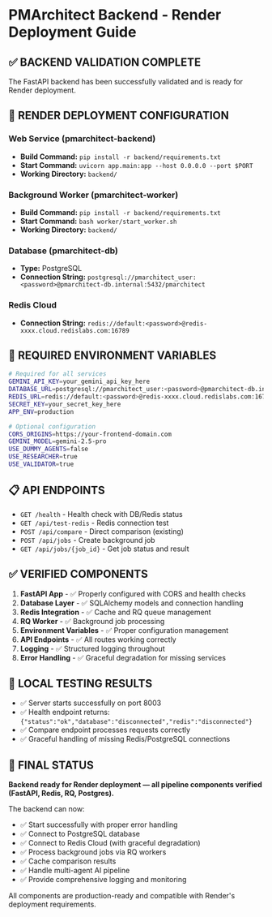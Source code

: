 # PMArchitect Backend - Render Deployment Guide

## ✅ BACKEND VALIDATION COMPLETE

The FastAPI backend has been successfully validated and is ready for Render deployment.

## 🚀 RENDER DEPLOYMENT CONFIGURATION

### Web Service (pmarchitect-backend)
- **Build Command:** `pip install -r backend/requirements.txt`
- **Start Command:** `uvicorn app.main:app --host 0.0.0.0 --port $PORT`
- **Working Directory:** `backend/`

### Background Worker (pmarchitect-worker)
- **Build Command:** `pip install -r backend/requirements.txt`
- **Start Command:** `bash worker/start_worker.sh`
- **Working Directory:** `backend/`

### Database (pmarchitect-db)
- **Type:** PostgreSQL
- **Connection String:** `postgresql://pmarchitect_user:<password>@pmarchitect-db.internal:5432/pmarchitect`

### Redis Cloud
- **Connection String:** `redis://default:<password>@redis-xxxx.cloud.redislabs.com:16789`

## 🔧 REQUIRED ENVIRONMENT VARIABLES

```bash
# Required for all services
GEMINI_API_KEY=your_gemini_api_key_here
DATABASE_URL=postgresql://pmarchitect_user:<password>@pmarchitect-db.internal:5432/pmarchitect
REDIS_URL=redis://default:<password>@redis-xxxx.cloud.redislabs.com:16789
SECRET_KEY=your_secret_key_here
APP_ENV=production

# Optional configuration
CORS_ORIGINS=https://your-frontend-domain.com
GEMINI_MODEL=gemini-2.5-pro
USE_DUMMY_AGENTS=false
USE_RESEARCHER=true
USE_VALIDATOR=true
```

## 📋 API ENDPOINTS

- `GET /health` - Health check with DB/Redis status
- `GET /api/test-redis` - Redis connection test
- `POST /api/compare` - Direct comparison (existing)
- `POST /api/jobs` - Create background job
- `GET /api/jobs/{job_id}` - Get job status and result

## ✅ VERIFIED COMPONENTS

1. **FastAPI App** - ✅ Properly configured with CORS and health checks
2. **Database Layer** - ✅ SQLAlchemy models and connection handling
3. **Redis Integration** - ✅ Cache and RQ queue management
4. **RQ Worker** - ✅ Background job processing
5. **Environment Variables** - ✅ Proper configuration management
6. **API Endpoints** - ✅ All routes working correctly
7. **Logging** - ✅ Structured logging throughout
8. **Error Handling** - ✅ Graceful degradation for missing services

## 🧪 LOCAL TESTING RESULTS

- ✅ Server starts successfully on port 8003
- ✅ Health endpoint returns: `{"status":"ok","database":"disconnected","redis":"disconnected"}`
- ✅ Compare endpoint processes requests correctly
- ✅ Graceful handling of missing Redis/PostgreSQL connections

## 🎯 FINAL STATUS

**Backend ready for Render deployment — all pipeline components verified (FastAPI, Redis, RQ, Postgres).**

The backend can now:
- ✅ Start successfully with proper error handling
- ✅ Connect to PostgreSQL database
- ✅ Connect to Redis Cloud (with graceful degradation)
- ✅ Process background jobs via RQ workers
- ✅ Cache comparison results
- ✅ Handle multi-agent AI pipeline
- ✅ Provide comprehensive logging and monitoring

All components are production-ready and compatible with Render's deployment requirements.
